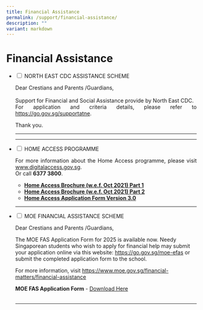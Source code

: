 ```yaml
---
title: Financial Assistance
permalink: /support/financial-assistance/
description: ""
variant: markdown
---
```

<h1>Financial Assistance</h1>

<ul class="jekyllcodex_accordion">

<li>
<input type="checkbox" id="accordion1">
<label for="accordion1">NORTH EAST CDC ASSISTANCE SCHEME</label>
<div>
<p align="justify">Dear Crestians and Parents /Guardians,<br><br>
Support for Financial and Social Assistance provide by North East CDC.<br>
For application and criteria details, please refer to <a href="https://go.gov.sg/supportatne" target="_blank" rel="noopener">https://go.gov.sg/supportatne</a>.<br>

Thank you.</p>
</div></li>
<hr>
<hr>		
<li>
<input type="checkbox" id="accordion2">
<label for="accordion2">HOME ACCESS PROGRAMME</label><div>
<p align="justify">For more information about the Home Access programme, please visit <a href="http://www.digitalaccess.gov.sg/" target="_blank" rel="noopener">www.digitalaccess.gov.sg</a>. <br>Or call <strong>6377 3800</strong>.</p>
<ul>
<li><strong><a href="/files/ha%203-0%20brochure%20wef%20oct%202021_p1.pdf" target="_blank" rel="noopener">Home Access Brochure (w.e.f. Oct 2021) Part 1</a></strong></li>
<li><strong><a href="/files/ha%203-0%20brochure%20wef%20oct%202021_p2.pdf" target="_blank" rel="noopener">Home Access Brochure (w.e.f. Oct 2021) Part 2</a></strong></li>
<li><strong><a href="/files/ha30-application-form_version%203-0%20oct%202021.pdf" target="_blank" rel="noopener">Home Access Application Form Version 3.0</a></strong></li>
</ul></div>
</li>
<hr>
<li>
<input type="checkbox" id="accordion3">
<label for="accordion3">MOE FINANCIAL ASSISTANCE SCHEME</label>
<div>
<p align="justify">Dear Crestians and Parents /Guardians,<br>	
	
The MOE FAS Application Form for 2025 is available now. Needy Singaporean students who wish to apply for financial help may submit your application online via this website: <a href="https://go.gov.sg/moe-efas" target="_blank" rel="noopener">https://go.gov.sg/moe-efas</a> or submit the completed application form to the school.  </p>
  
For more information, visit <a href="https://www.moe.gov.sg/financial-matters/financial-assistance" target="_blank" rel="noopener">https://www.moe.gov.sg/financial-matters/financial-assistance</a><br>

<strong>MOE FAS Application Form</strong> - <a href="/files/MOE%20FAS%20Form/MOE_FAS_Application_Form_2025.pdf" target="_blank" rel="noopener">Download Here</a><br><br>
<hr>
</div></li></ul>